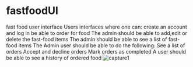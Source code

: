 # fastfoodUI
fast food user interface 
Users interfaces where one can:
 create an account and log in
 be able to order for food
The admin should be able to add,edit or delete the fast-food items
The admin should be able to see a list of fast-food items
The Admin user should be able to do the following:
 See a list of orders
Accept and decline orders
Mark orders as completed
A user should be able to see a history of ordered food
![capture1](https://user-images.githubusercontent.com/42590964/45421163-e9e03480-b694-11e8-91ee-71dc32b77f5d.PNG)
